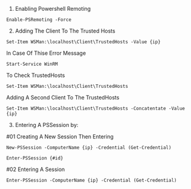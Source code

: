 1. Enabling Powershell Remoting

```shell
Enable-PSRemoting -Force
```

2. Adding The Client To The Trusted Hosts

```shell
Set-Item WSMan:\localhost\Client\TrustedHosts -Value {ip}
```

In Case Of Thise Error Message

```shell
Start-Service WinRM
```

To Check TrustedHosts
```shell
Set-Item WSMan:\localhost\Client\TrustedHosts
```

Adding A Second Client To The TrustedHosts
```shell
Set-Item WSMan:\localhost\Client\TrustedHosts -Concatentate -Value {ip}
```

3. Entering A PSSession by:

#01 Creating A New Session Then Entering 
```shell
New-PSSession -ComputerName {ip} -Credential (Get-Credential)
```
```shell
Enter-PSSession {#id}
```

#02 Entering A Session
```shell
Enter-PSSession -ComputerName {ip} -Credential (Get-Credential)
```